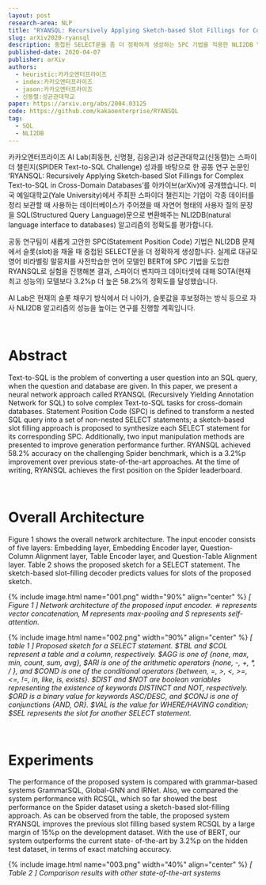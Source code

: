 ```yaml
---
layout: post
research-area: NLP
title: "RYANSQL: Recursively Applying Sketch-based Slot Fillings for Complex Text-to-SQL in Cross-Domain Databases"
slug: arXiv2020-ryansql
description: 중첩된 SELECT문을 좀 더 정확하게 생성하는 SPC 기법을 적용한 NLI2DB 알고리즘 'RYANSQL' 제안
published-date: 2020-04-07
publisher: arXiv
authors:
  - heuristic:카카오엔터프라이즈
  - index:카카오엔터프라이즈
  - jason:카카오엔터프라이즈
  - 신동렬:성균관대학교
paper: https://arxiv.org/abs/2004.03125
code: https://github.com/kakaoenterprise/RYANSQL
tag:
  - SQL
  - NLI2DB
---
```


카카오엔터프라이즈 AI Lab(최동현, 신명철, 김응균)과 성균관대학교(신동렬)는 스파이더 챌린지(SPIDER Text-to-SQL Challenge) 성과를 바탕으로 한 공동 연구 논문인 ‘RYANSQL: Recursively Applying Sketch-based Slot Fillings for Complex Text-to-SQL in Cross-Domain Databases’를 아카이브(arXiv)에 공개했습니다. 미국 예일대학교(Yale University)에서 주최한 스파이더 챌린지는 기업이 각종 데이터를 정리 보관할 때 사용하는 데이터베이스가 주어졌을 때 자연어 형태의 사용자 질의 문장을 SQL(Structured Query Language)문으로 변환해주는 NLI2DB(natural language interface to databases) 알고리즘의 정확도를 평가합니다.

공동 연구팀이 새롭게 고안한 SPC(Statement Position Code) 기법은 NLI2DB 문제에서 슬롯(slot)을 채울 때 중첩된 SELECT문을 더 정확하게 생성합니다. 실제로 대규모 영어 비라벨링 말뭉치를 사전학습한 언어 모델인 BERT에 SPC 기법을 도입한 RYANSQL로 실험을 진행해본 결과, 스파이더 벤치마크 데이터셋에 대해 SOTA(현재 최고 성능의) 모델보다 3.2%p 더 높은 58.2%의 정확도를 달성했습니다.

AI Lab은 현재의 슬롯 채우기 방식에서 더 나아가, 슬롯값을 후보정하는 방식 등으로 자사 NLI2DB 알고리즘의 성능을 높이는 연구를 진행할 계획입니다.

<br/>

# Abstract

Text-to-SQL is the problem of converting a user question into an SQL query, when the question and database are given. In this paper, we present a neural network approach called RYANSQL (Recursively Yielding Annotation Network for SQL) to solve complex Text-to-SQL tasks for cross-domain databases. Statement Position Code (SPC) is defined to transform a nested SQL query into a set of non-nested SELECT statements; a sketch-based slot filling approach is proposed to synthesize each SELECT statement for its corresponding SPC. Additionally, two input manipulation methods are presented to improve generation performance further. RYANSQL achieved 58.2% accuracy on the challenging Spider benchmark, which is a 3.2%p improvement over previous state-of-the-art approaches. At the time of writing, RYANSQL achieves the first position on the Spider leaderboard.

<br/>

# Overall Architecture

Figure 1 shows the overall network architecture. The input encoder consists of five layers: Embedding layer, Embedding Encoder layer, Question- Column Alignment layer, Table Encoder layer, and Question-Table Alignment layer. Table 2 shows the proposed sketch for a SELECT statement. The sketch-based slot-filling decoder predicts values for slots of the proposed sketch.


{% include image.html name="001.png" width="90%" align="center" %}
<em>[ Figure 1 ] Network architecture of the proposed input encoder. ⧺ represents vector concatenation, M represents max-pooling and S represents self-attention.</em>

{% include image.html name="002.png" width="90%" align="center" %}
<em>[ table 1 ] Proposed sketch for a SELECT statement. $TBL and $COL represent a table and a column, respectively. $AGG is one of {none, max, min, count, sum, avg}, $ARI is one of the arithmetic operators {none, -, +, *, / }, and $COND is one of the conditional operators {between, =, >, <, >=, <=, !=, in, like, is, exists}. $DIST and $NOT are boolean variables representing the existence of keywords DISTINCT and NOT, respectively. $ORD is a binary value for keywords ASC/DESC, and $CONJ is one of conjunctions {AND, OR}. $VAL is the value for WHERE/HAVING condition; $SEL represents the slot for another SELECT statement.</em>

<br/>

# Experiments

The performance of the proposed system is compared with grammar-based systems GrammarSQL, Global-GNN and IRNet. Also, we compared the system performance with RCSQL, which so far showed the best performance on the Spider dataset using a sketch-based slot-filling approach. As can be observed from the table, the proposed system RYANSQL improves the previous slot filling based system RCSQL by a large margin of 15%p on the development dataset. With the use of BERT, our system outperforms the current state- of-the-art by 3.2%p on the hidden test dataset, in terms of exact matching accuracy.

{% include image.html name="003.png" width="40%" align="center" %}
<em>[ Table 2 ] Comparison results with other state-of-the-art systems</em>
